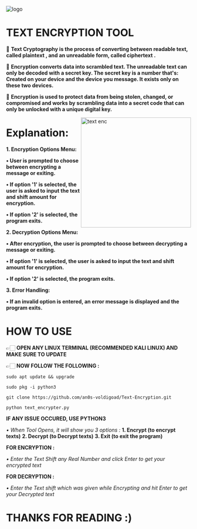 ![logo](https://i.postimg.cc/bYx1Kw8D/IMG-20240909-151206.jpg)

# TEXT ENCRYPTION TOOL

🔹 **Text Cryptography is the process of converting between readable text, called plaintext , and an unreadable form, called ciphertext .**

🔹 **Encryption converts data into scrambled text. The unreadable text can only be decoded with a secret key. The secret key is a number that's: Created on your device and the device you message. It exists only on these two devices.**

🔹 **Encryption is used to protect data from being stolen, changed, or compromised and works by scrambling data into a secret code that can only be unlocked with a unique digital key.**

<img align = "right" alt="text enc" width="300" src="https://gifdb.com/images/high/hacker-screen-man-typing-coding-s2mdww9dnueglfbr.webp">



# Explanation:

**1. Encryption Options Menu:**

**• User is prompted to choose
between encrypting a message or
exiting.**

**• If option '1' is selected, the user is
asked to input the text and shift
amount for encryption.**

**• If option '2' is selected, the program
exits.**

**2. Decryption Options Menu:**

**• After encryption, the user is
prompted to choose between
decrypting a message or exiting.**

**• If option '1' is selected, the user is
asked to input the text and shift amount for encryption.**

**• If option '2' is selected, the program exits.**

**3. Error Handling:**

**• If an invalid option is entered, an
error message is displayed and the
program exits.**


# HOW TO USE

👉🏻 **OPEN ANY LINUX TERMINAL (RECOMMENDED KALI LINUX) AND MAKE SURE TO UPDATE**

👉🏻 **NOW FOLLOW THE FOLLOWING :**

```
sudo apt update && upgrade
```

```
sudo pkg -i python3
```

```
git clone https://github.com/an0s-voldigoad/Text-Encryption.git
```

```
python text_encrypter.py
```

**IF ANY ISSUE OCCURED, USE PYTHON3**


*• When Tool Opens, it will show you 3 options :*
**1. Encrypt (to encrypt texts)**
**2. Decrypt (to Decrypt texts)**
**3. Exit (to exit the program)**

**FOR ENCRYPTION :**

*• Enter the Text Shift any Real Number and click Enter to get your encrypted text*

**FOR DECRYPTION :**

*• Enter the Text shift which was given while Encrypting and hit Enter to get your Decrypted text*


# THANKS FOR READING :)
